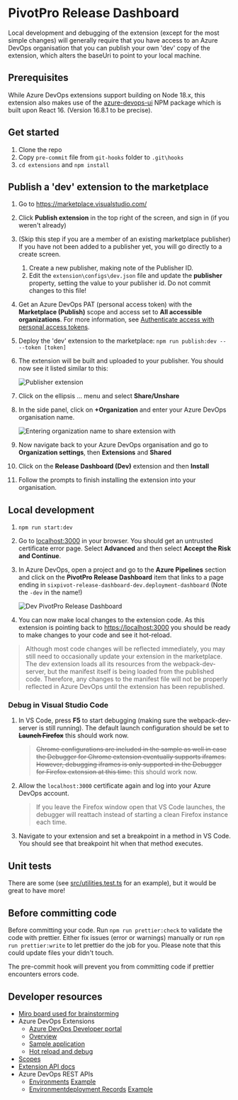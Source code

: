 # PivotPro Release Dashboard

Local development and debugging of the extension (except for the most simple changes) will generally require that you have access to an Azure DevOps organisation that you can publish your own 'dev' copy of the extension, which alters the baseUri to point to your local machine.

## Prerequisites

While Azure DevOps extensions support building on Node 18.x, this extension also makes use of the [azure-devops-ui](https://developer.microsoft.com/en-au/azure-devops) NPM package which is built upon React 16. (Version 16.8.1 to be precise).

## Get started

1. Clone the repo
1. Copy `pre-commit` file from `git-hooks` folder to `.git\hooks`
1. `cd extensions` and `npm install`

## Publish a 'dev' extension to the marketplace

1. Go to <https://marketplace.visualstudio.com/>
1. Click **Publish extension** in the top right of the screen, and sign in (if you weren't already)
1. (Skip this step if you are a member of an existing marketplace publisher) If you have not been added to a publisher yet, you will go directly to a create screen.
   1. Create a new publisher, making note of the Publisher ID.
   1. Edit the `extension\configs\dev.json` file and update the **publisher** property, setting the value to your publisher id. Do not commit changes to this file!

1. Get an Azure DevOps PAT (personal access token) with the **Marketplace (Publish)** scope and access set to **All accessible organizations**. For more information, see [Authenticate access with personal access tokens](https://docs.microsoft.com/en-us/azure/devops/organizations/accounts/use-personal-access-tokens-to-authenticate).
1. Deploy the 'dev' extension to the marketplace: `npm run publish:dev -- --token [token]`
1. The extension will be built and uploaded to your publisher. You should now see it listed similar to this:

    ![Publisher extension](../assets/publisher-extension.png)

1. Click on the ellipsis ... menu and select **Share/Unshare**
1. In the side panel, click on **+Organization** and enter your Azure DevOps organisation name.

    ![Entering organization name to share extension with](../assets/publisher-extension-shared-org.png)

1. Now navigate back to your Azure DevOps organisation and go to **Organization settings**, then **Extensions** and **Shared**
1. Click on the **Release Dashboard (Dev)** extension and then **Install**
1. Follow the prompts to finish installing the extension into your organisation.

## Local development

1. `npm run start:dev`
1. Go to <localhost:3000> in your browser. You should get an untrusted certificate error page. Select **Advanced** and then select **Accept the Risk and Continue**.
1. In Azure DevOps, open a project and go to the **Azure Pipelines** section and click on the **PivotPro Release Dashboard** item that links to a page ending in `sixpivot-release-dashboard-dev.deployment-dashboard` (Note the `-dev` in the name!)

    ![Dev PivotPro Release Dashboard](../assets/azure-pipelines-menu-dev-extension.png)

1. You can now make local changes to the extension code. As this extension is pointing back to <https://localhost:3000> you should be ready to make changes to your code and see it hot-reload.

> Although most code changes will be reflected immediately, you may still need to occasionally update your extension in the marketplace. The dev extension loads all its resources from the webpack-dev-server, but the manifest itself is being loaded from the published code. Therefore, any changes to the manifest file will not be properly reflected in Azure DevOps until the extension has been republished.

### Debug in Visual Studio Code

1. In VS Code, press **F5** to start debugging (making sure the webpack-dev-server is still running). The default launch configuration should be set to ~~**Launch Firefox**~~ this should work now.

    > ~~Chrome configurations are included in the sample as well in case the Debugger for Chrome extension eventually supports iframes. However, debugging iframes is only supported in the Debugger for Firefox extension at this time.~~ this should work now.

1. Allow the `localhost:3000` certificate again and log into your Azure DevOps account.

    > If you leave the Firefox window open that VS Code launches, the debugger will reattach instead of starting a clean Firefox instance each time.

1. Navigate to your extension and set a breakpoint in a method in VS Code. You should see that breakpoint hit when that method executes.

## Unit tests

There are some (see [src/utilities.test.ts](src/utilities.test.ts) for an example), but it would be great to have more!

## Before committing code

Before committing your code. Run `npm run prettier:check` to validate the code with prettier. Either fix issues (error or warnings) manually or run `npm run prettier:write` to let prettier do the job for you. Please note that this could update files your didn't touch.

The pre-commit hook will prevent you from committing code if prettier encounters errors code.

## Developer resources

- [Miro board used for brainstorming](https://miro.com/app/board/uXjVP7LsQgA=/)
- Azure DevOps Extensions
  - [Azure DevOps Developer portal](https://developer.microsoft.com/en-gb/azure-devops/)
  - [Overview](https://learn.microsoft.com/azure/devops/extend/overview?toc=%2Fazure%2Fdevops%2Fmarketplace-extensibility%2Ftoc.json&view=azure-devops&WT.mc_id=DOP-MVP-5001655)
  - [Sample application](https://github.com/microsoft/azure-devops-extension-sample)
  - [Hot reload and debug](https://github.com/microsoft/azure-devops-extension-hot-reload-and-debug)
- [Scopes](https://github.com/MicrosoftDocs/azure-devops-docs/blob/main/docs/integrate/includes/scopes.md)
- [Extension API docs](https://learn.microsoft.com/en-us/javascript/api/azure-devops-extension-api/?WT.mc_id=DOP-MVP-5001655)
- Azure DevOps REST APIs
  - [Environments](https://learn.microsoft.com/rest/api/azure/devops/distributedtask/environments/list?view=azure-devops-rest-6.0&WT.mc_id=DOP-MVP-5001655) [Example](https://dev.azure.com/sixpivot/ReleaseDashboard/_apis/distributedtask/environments/5?api-version=6.0-preview.1)
  - [Environmentdeployment Records](https://learn.microsoft.com/en-us/rest/api/azure/devops/distributedtask/environmentdeployment-records?view=azure-devops-rest-6.0&WT.mc_id=DOP-MVP-5001655) [Example](https://dev.azure.com/sixpivot/ReleaseDashboard/_apis/distributedtask/environments/5/environmentdeploymentrecords?api-version=6.0-preview.1&top=1)
